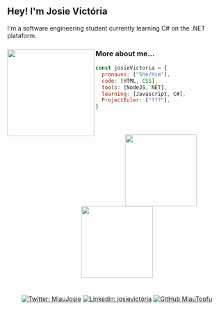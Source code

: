 ## Hey! I'm Josie Victória
<div>
  <div align="left">
    I'm a software engineering student currently learning C# on the .NET plataform.
  <div align="left">
    <img align="left" src="https://cdn.discordapp.com/attachments/932684797095084043/1021119705253167274/giphy.webp" width="200">  
  
  ### More about me...
  ```js
  const josieVictoria = {
    pronouns: ["She/Him"],
    code: [HTML, CSS],
    tools: [NodeJS, NET],
    learning: [Javascript, C#],
    ProjectEuler: ["???"],
}
  ```
    
  </div>
  <h1></h1>
  <div align="center">

<br>

<a href="https://github.com/bkarln">
<img height="165em" src="https://github-readme-stats.vercel.app/api?username=MiauToofu&show_icons=true&theme=github_dark&include_all_commits=true&count_private=true"/>
<img height="165em" src="https://github-readme-stats.vercel.app/api/top-langs/?username=MiauToofu&layout=compact&langs_count=7&theme=github_dark"/>

  </div>
    <h1></h1>
  <div align="center">
  
[![Twitter: MiauJosie](https://img.shields.io/twitter/follow/MiauJosie?style=social)](https://twitter.com/MiauJosie)
[![Linkedin: josievictória](https://img.shields.io/badge/-josievictória-blue?style=flat-square&logo=Linkedin&logoColor=white&link=https://www.linkedin.com/in/josievictória/)](https://www.linkedin.com/in/josievictória/)
[![GitHub MiauToofu](https://img.shields.io/github/followers/MiauToofu?label=follow&style=social)](https://github.com/MiauToofu)

  </div>
</div>

